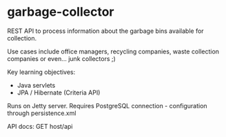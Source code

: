 # garbage-collector
REST API to process information about the garbage bins available for collection.

Use cases include office managers, recycling companies, waste collection companies or even... junk collectors ;)

Key learning objectives:
- Java servlets
- JPA / Hibernate (Criteria API)

Runs on Jetty server.
Requires PostgreSQL connection - configuration through persistence.xml

API docs: GET host/api
